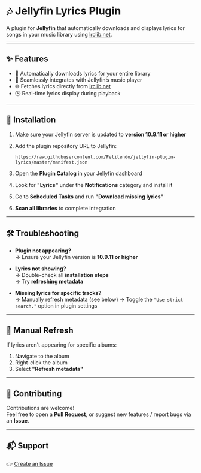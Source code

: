 # 🎶 Jellyfin Lyrics Plugin

A plugin for **Jellyfin** that automatically downloads and displays lyrics for songs in your music library using [lrclib.net](https://lrclib.net).

---

## ✨ Features

- 🔄 Automatically downloads lyrics for your entire library  
- 🎼 Seamlessly integrates with Jellyfin’s music player  
- 🌐 Fetches lyrics directly from [lrclib.net](https://lrclib.net)  
- 🕒 Real-time lyrics display during playback  

---

## 🚀 Installation

1. Make sure your Jellyfin server is updated to **version 10.9.11 or higher**
2. Add the plugin repository URL to Jellyfin:

       https://raw.githubusercontent.com/Felitendo/jellyfin-plugin-lyrics/master/manifest.json

3. Open the **Plugin Catalog** in your Jellyfin dashboard  
4. Look for **"Lyrics"** under the **Notifications** category and install it  
5. Go to **Scheduled Tasks** and run **"Download missing lyrics"**  
6. **Scan all libraries** to complete integration  

---

## 🛠️ Troubleshooting

- **Plugin not appearing?**  
  → Ensure your Jellyfin version is **10.9.11 or higher**

- **Lyrics not showing?**  
  → Double-check all **installation steps**  
  → Try **refreshing metadata**

- **Missing lyrics for specific tracks?**  
  → Manually refresh metadata (see below)
  → Toggle the `"Use strict search."` option in plugin settings

---

## 🔄 Manual Refresh

If lyrics aren't appearing for specific albums:

1. Navigate to the album  
2. Right-click the album  
3. Select **"Refresh metadata"**

---

## 🤝 Contributing

Contributions are welcome!  
Feel free to open a **Pull Request**, or suggest new features / report bugs via an **Issue**.

---

## 📬 Support

👉 [Create an Issue](https://github.com/Felitendo/jellyfin-plugin-lyrics/issues)
